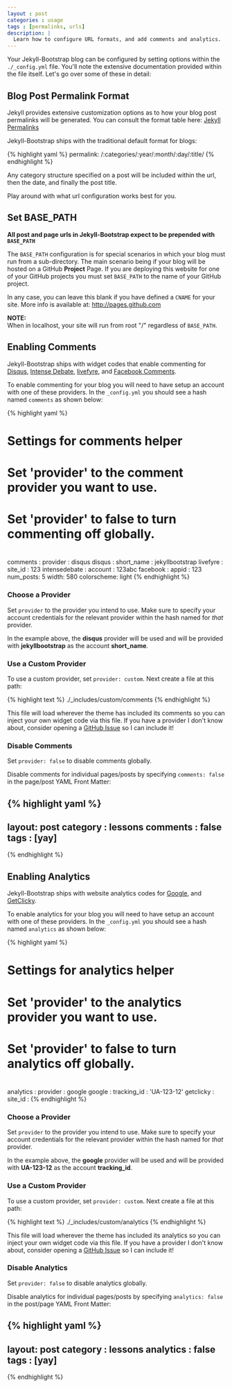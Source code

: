 ```yaml
---
layout : post
categories : usage
tags : [permalinks, urls]
description: | 
  Learn how to configure URL formats, and add comments and analytics.
---
```


Your Jekyll-Bootstrap blog can be configured by setting options within the `./_config.yml` file.
You'll note the extensive documentation provided within the file itself. Let's go over some of these in detail:

## Blog Post Permalink Format

Jekyll provides extensive customization options as to how your blog post permalinks will be generated.
You can consult the format table here: [Jekyll Permalinks](https://github.com/mojombo/jekyll/wiki/Permalinks)

Jekyll-Bootstrap ships with the traditional default format for blogs:

{% highlight yaml %}
permalink: /:categories/:year/:month/:day/:title/
{% endhighlight %}
    
    
Any category structure specified on a post will be included within the url, then the date, and finally the post title.

Play around with what url configuration works best for you.

## Set BASE\_PATH

**All post and page urls in Jekyll-Bootstrap expect to be prepended with `BASE_PATH`**

The `BASE_PATH` configuration is for special scenarios in which your blog must run from a sub-directory.
The main scenario being if your blog will be hosted on a GitHub **Project** Page.
If you are deploying this website for one of your GitHub projects you must set `BASE_PATH` to the name of your GitHub project.

In any case, you can leave this blank if you have defined a `CNAME` for your site. More info is available at: <http://pages.github.com>

**NOTE:**    
When in localhost, your site will run from root "/" regardless of `BASE_PATH`.


## Enabling Comments

Jekyll-Bootstrap ships with widget codes that enable commenting for [Disqus](http://disqus.com), [Intense Debate](http://intensedebate.com), [livefyre](http://www.livefyre.com/), and [Facebook Comments](https://developers.facebook.com/docs/reference/plugins/comments/).

To enable commenting for your blog you will need to have setup an account with one of these providers.
In the `_config.yml` you should see a hash named `comments` as shown below:

{% highlight yaml %}
# Settings for comments helper
# Set 'provider' to the comment provider you want to use.
# Set 'provider' to false to turn commenting off globally.
#
comments :
  provider : disqus
  disqus :
    short_name : jekyllbootstrap
  livefyre :
    site_id : 123
  intensedebate :
    account : 123abc
  facebook :
    appid : 123
    num_posts: 5
    width: 580
    colorscheme: light
{% endhighlight %}


### Choose a Provider

Set `provider` to the provider you intend to use. Make sure to specify your account credentials for the relevant provider within the hash named for _that_ provider.

In the example above, the **disqus** provider will be used and will be provided with **jekyllbootstrap** as the account **short\_name**.

### Use a Custom Provider

To use a custom provider, set `provider: custom`. Next create a file at this path:

{% highlight text %}
./_includes/custom/comments
{% endhighlight %}
    
    
This file will load wherever the theme has included its comments so you can inject your own widget code via this file.
If you have a provider I don't know about, consider opening a [GitHub Issue](http://github.com/plusjade/jekyll-bootstrap/issues) so I can include it!
    
### Disable Comments

Set `provider: false` to disable comments globally. 

Disable comments for individual pages/posts by specifying `comments: false` in the page/post YAML Front Matter:

{% highlight yaml %}
---
layout: post
category : lessons
comments : false
tags : [yay]
---
{% endhighlight %}



## Enabling Analytics

Jekyll-Bootstrap ships with website analytics codes for [Google](http://google.com/analytics), and [GetClicky](http://getclicky.com).

To enable analytics for your blog you will need to have setup an account with one of these providers.
In the `_config.yml` you should see a hash named `analytics` as shown below:

{% highlight yaml %}
# Settings for analytics helper
# Set 'provider' to the analytics provider you want to use.
# Set 'provider' to false to turn analytics off globally.
#        
analytics :
  provider : google
  google : 
      tracking_id : 'UA-123-12'
  getclicky :
    site_id :
{% endhighlight %}



### Choose a Provider

Set `provider` to the provider you intend to use. Make sure to specify your account credentials for the relevant provider within the hash named for _that_ provider.

In the example above, the **google** provider will be used and will be provided with **UA-123-12** as the account **tracking\_id**.

### Use a Custom Provider

To use a custom provider, set `provider: custom`. Next create a file at this path:

{% highlight text %}
./_includes/custom/analytics
{% endhighlight %}
    

This file will load wherever the theme has included its analytics so you can inject your own widget code via this file.
If you have a provider I don't know about, consider opening a [GitHub Issue](http://github.com/plusjade/jekyll-bootstrap/issues) so I can include it!

### Disable Analytics

Set `provider: false` to disable analytics globally. 

Disable analytics for individual pages/posts by specifying `analytics: false` in the post/page YAML Front Matter:

{% highlight yaml %}
---
layout: post
category : lessons
analytics : false
tags : [yay]
---
{% endhighlight %}

    
    